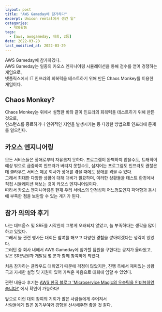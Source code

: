 ```yaml
---
layout: post
title: "AWS Gameday에 참가하다"
excerpt: Unicon rental에서 생긴 일"
categories:
  - 대외활동
tags:
  - [aws, awsgameday, 대회, 2등]
date: 2022-03-28
last_modified_at: 2022-03-29
---
```


AWS Gameday에 참가하였다.  
AWS Gameday는 일종의 카오스 엔지니어링 시뮬레이션을 통해 점수를 얻어 경쟁하는 게임으로,  
넷플릭스에서 IT 인프라의 회복력을 테스트하기 위해 만든 Chaos Monkey를 이용한 게임이다.

## Chaos Monkey?
Chaos Monkey는 위에서 설명한 바와 같이 인프라의 회복력을 테스트하기 위해 만든 것으로,  
인스턴스를 종료하거나 인위적인 지연을 발생시키는 등 다양한 방법으로 인프라에 문제를 일으킨다.

## 카오스 엔지니어링
모든 서비스들은 장애로부터 자유롭지 못하다. 프로그램이 완벽하지 않을수도, 트래픽이 예상 밖으로 급증하여 인프라가 버티지 못할수도, 심지어는 프로그램도 인프라도 괜찮은데 클라우드 서비스 제공 회사가 장애를 겪을 때에도 장애를 겪을 수 있다.  
그래서 최대한 다양한 상황에 대해 대비가 필요하며, 이러한 상황들을 테스트 환경에서 직접 시뮬레이션 해보는 것이 카오스 엔지니어링이다.  
따라서 카오스 엔지니어링은 현재 우리 서비스의 안정성이 어느정도인지 파악함과 동시에 부족한 점을 보완할 수 있는 계기가 된다.

## 참가 의의와 후기
나는 데브옵스 및 SRE를 시작한지 그렇게 오래되지 않았고, 늘 부족하다는 생각을 많이 하고 있었다.  
그래서 늘 관련 행사든 대회든 참여를 해보고 다양한 경험을 쌓아야겠다는 생각이 있었다.  
그러던 중 회사 내에서 AWS Gameday에 참가할 팀원을 구한다는 공지가 올라왔고,  
같은 SRE팀원과 개발팀 몇 분과 함께 참여하게 되었다.  
  
처음 참가하는 클라우드 대회였기 때문에 걱정이 많았지만, 진행 측에서 재미있는 상황극과 자세한 설명 및 지원이 있어 가벼운 마음으로 대회에 임할 수 있었다.  
  
관련 내용과 후기는 [AWS 한국 블로그 'Microservice Magic의 우승팀을 인터뷰하였습니다!'](https://aws.amazon.com/ko/blogs/korea/aws-gameday-microservice-magic-interview/) 에서 확인이 가능하다!

앞으로 이런 대회 참여의 기회가 많은 사람들에게 주어져서  
사람들에게 많은 동기부여와 경험을 선사해주면 좋을 것 같다.
